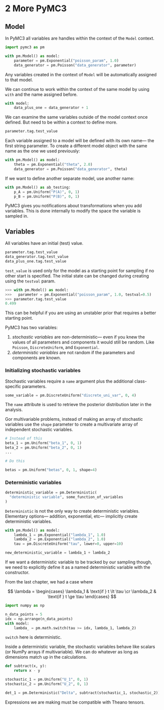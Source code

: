 # 2 More PyMC3

## Model

In PyMC3 all variables are handles within the context of the `Model` context.

```python
import pymc3 as pm

with pm.Model() as model:
    parameter = pm.Exponential("poisson_param", 1.0)
    data_generator = pm.Poisson("data_generator", parameter)
```

Any variables created in the context of `Model` will be automatically assigned to that model.

We can continue to work within the context of the same model by using `with` and the name assigned before.

```python
with model:
    data_plus_one = data_generator + 1
```

We can examine the same variables outside of the model context once defined.
But need to be within a context to define more.

```python
parameter.tag.test_value
```

Each variable assigned to a model will be defined with its own name—
the first string parameter.
To create a different model object with the same name as the one we used previously:

```python
with pm.Model() as model:
    theta = pm.Exponential("theta", 2.0)
    data_generator = pm.Poisson("data_generator", theta)
```

If we want to define another separate model,
use another name:

```python
with pm.Model() as ab_testing:
    p_A = pm.Uniform("P(A)", 0, 1)
    p_B = pm.Uniform("P(B)", 0, 1)
```

PyMC3 gives you notifications about transformations when you add variables.
This is done internally to modify the space the variable is sampled in.

## Variables

All variables have an initial (test) value.

```python
parameter.tag.test_value
data_generator.tag.test_value
data_plus_one.tag.test_value
```

`test_value` is used only for the model as a starting point for sampling
if no other start is specified.
The initial state can be changed during creating using the `testval` param.

```python
>>> with pm.Model() as model:
>>>   parameter = pm.Exponential("poisson_param", 1.0, testval=0.5)
>>> parameter.tag.test_value
0.499
```

This can be helpful if you are using an unstabler prior that requires a better starting point.

PyMC3 has two variables:

1. _stochastic variables_ are non-deterministic—
   even if you knew the values of all parameters and components
   it would still be random.
   Like `Poisson`, `DiscreteUniform`, and `Exponential`.
2. _deterministic variables_
   are not random if the parameters and components are known.

### Initializing stochastic variables

Stochastic variables require a `name` argument
plus the additional class-specific parameters.

```python
some_variable = pm.DiscreteUniform("discrete_uni_var", 0, 4)
```

The `name` attribute is used to retrieve the posterior distribution later in the analysis.

Gor multivariable problems,
instead of making an array of stochastic variables
use the `shape` parameter to create a multivariate array of independent stochastic variables.

```python
# Instead of this
beta_1 = pm.Uniform("beta_1", 0, 1)
beta_2 = pm.Uniform("beta_2", 0, 1)
...

# Do this

betas = pm.Uniform("betas", 0, 1, shape=4)
```

### Deterministic variables

```python
deterministic_variable = pm.Deterministic(
  "deterministic variable", some_function_of_variables
)
```

`Deterministic` is not the only way to create deterministic variables.
Elementary options—
addition, exponential, etc—
implicitly create deterministic variables.

```python
with pm.Model() as model:
    lambda_1 = pm.Exponential("lambda_1", 1.0)
    lambda_2 = pm.Exponential("lambda_2", 1.0)
    tau = pm.DiscreteUniform("tau", lower=0, upper=10)

new_deterministic_variable = lambda_1 + lambda_2
```

If we want a deterministic variable to be tracked by our sampling though,
we need to explicitly define it as a named deterministic variable with the constructor.

From the last chapter,
we had a case where

$$
\lambda =
\begin{cases}
\lambda_1  & \text{if } t \lt \tau \cr
\lambda_2 & \text{if } t \ge \tau
\end{cases}
$$

```python
import numpy as np

n_data_points = 5
idx = np.arrange(n_data_points)
with model:
    lambda_ = pm.math.switch(tau >= idx, lambda_1, lambda_2)
```

`switch` here is deterministic.

Inside a deterministic variable,
the stochastic variables behave like scalars
(or NumPy arrays if multivariable).
We can do whatever as long as dimensions match up in the calculations.

```python
def subtract(x, y):
    return x - y

stochastic_1 = pm.Uniform("U_1", 0, 1)
stochastic_2 = pm.Uniform("U_2", 0, 1)

det_1 = pm.Deterministic("Delta", subtract(stochastic_1, stochastic_2))
```

Expressions we are making must be compatible with Theano tensors.
